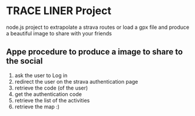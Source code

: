 # TRACE LINER Project

node.js project to extrapolate a strava routes or load a gpx file and produce a beautiful image to share with your friends

## Appe procedure to produce a image to share to the social

1. ask the user to Log in
2. redirect the user on the strava authentication page
3. retrieve the code (of the user)
4. get the authentication code
5. retrieve the list of the activities
6. retrieve the map :)